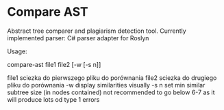 Compare AST
===========

Abstract tree comparer and plagiarism detection tool. 
Currently implemented parser: C# parser adapter for Roslyn

Usage:

compare-ast file1 file2 [-w [-s n]]

file1   sciezka do pierwszego pliku do porównania
file2   sciezka do drugiego pliku do porównania
-w      display similarities visually
-s n    set min similar subtree size (in nodes contained) not recommended to go below 6-7 as it will produce lots od type 1 errors